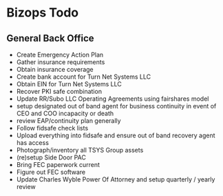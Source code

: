 # Bizops Todo

## General Back Office

* Create Emergency Action Plan
* Gather insurance requirements
* Obtain insurance coverage
* Create bank account for Turn Net Systems LLC
* Obtain EIN for Turn Net Systems LLC
* Recover PKI safe combination
* Update RR/Subo LLC Operating Agreements using fairshares model
* setup designated out of band agent for business continuity in event of CEO and COO incapacity or death
* review EAP/continuity plan generally
* Follow fidsafe check lists
* Upload everything into fidsafe and ensure out of band recovery agent has access
* Photograph/inventory all TSYS Group assets
* (re)setup Side Door PAC
* Bring FEC paperwork current
* Figure out FEC software
* Update Charles Wyble Power Of Attorney and setup quarterly / yearly review